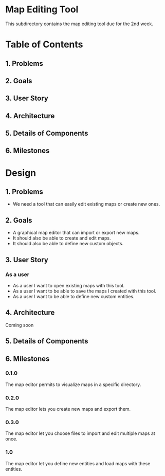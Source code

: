# Map Editing Tool
This subdirectory contains the map editing tool due for the 2nd week.

# Table of Contents
## 1. Problems
## 2. Goals
## 3. User Story
## 4. Architecture
## 5. Details of Components
## 6. Milestones

# Design
## 1. Problems
- We need a tool that can easily edit existing maps or create new ones.

## 2. Goals
- A graphical map editor that can import or export new maps.
- It should also be able to create and edit maps.
- It should also be able to define new custom objects.

## 3. User Story
### As a user
- As a user I want to open existing maps with this tool.
- As a user I want to be able to save the maps I created with this tool.
- As a user I want to be able to define new custom entities.

## 4. Architecture
Coming soon
## 5. Details of Components

## 6. Milestones
### 0.1.0
The map editor permits to visualize maps in a specific directory.

### 0.2.0
The map editor lets you create new maps and export them.

### 0.3.0
The map editor let you choose files to import and edit multiple maps at once.

### 1.0
The map editor let you define new entities and load maps with these entities.